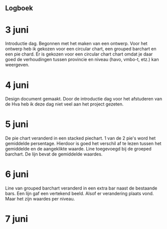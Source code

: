 ## Logboek

# 3 juni
Introductie dag. Begonnen met het maken van een ontwerp. Voor het ontwerp heb ik gekozen voor een circular chart,
een grouped barchart en een pie chard. Er is gekozen voor een circular chart chart omdat je daar goed de verhoudingen tussen provincie en niveau (havo, vmbo-t, etz.) kan weergeven.

# 4 juni
Design document gemaakt. Door de introductie dag voor het afstuderen van de Hva heb ik deze dag niet veel aan het project gezeten.

# 5 juni
De pie chart veranderd in een stacked piechart. 1 van de 2 pie's word het gemiddelde persentage. Hierdoor is goed het verschil af te lezen tussen het gemiddelde en de aangeklikte waarde. Line toegevoegd bij de groeped barchart. De lijn bevat de gemiddelde waardes.

# 6 juni
Line van grouped barchart veranderd in een extra bar naast de bestaande bars. Een lijn gaf een vertekend beeld. Alsof er verandering plaats vond. Maar het zijn waardes per niveau.

# 7 juni

